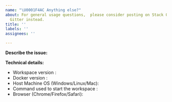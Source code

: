 ```yaml
---
name: "\U0001F4AC Anything else?"
about: For general usage questions,  please consider posting on Stack Overflow or
  Gitter instead.
title: ''
labels: ''
assignees: ''

---
```


<!--
Please keep in mind that the GitHub issue tracker is mostly intended for bug reports, feature requests, deployment problems, or other enhancements.

For general usage questions, please consider posting on Stack Overflow or Gitter instead. You can find the links for all our support channels here: https://github.com/ml-tooling/ml-workspace#support
-->

**Describe the issue:**

<!-- Describe your issue, but please be descriptive! Include screenshots, logs, code or other info to help explain your problem -->

**Technical details:**

- Workspace version <!-- run `echo $WORKSPACE_VERSION` inside the workspace -->: 
- Docker version <!-- run `docker version` on host machine -->: 
- Host Machine OS (Windows/Linux/Mac): 
- Command used to start the workspace <!-- e.g. `docker run -p 8091:8091 mltooling/ml-workspace:latest` -->:
- Browser (Chrome/Firefox/Safari):